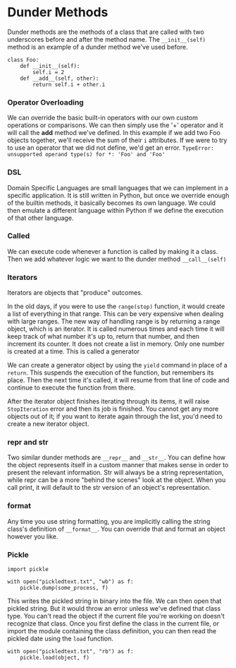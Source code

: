 # Dunder Methods

Dunder methods are the methods of a class that are called with two underscores before and after the method name. The `__init__(self)` method is an example of a dunder method we've used before.

    class Foo:
        def __init__(self):
            self.i = 2
        def __add__(self, other):
            return self.i + other.i

### Operator Overloading
We can override the basic built-in operators with our own custom operations or comparisons. We can then simply use the '+' operator and it will call the __add__ method we've defined. In this example if we add two Foo objects together, we'll receive the sum of their `i` attributes. If we were to try to use an operator that we did not define, we'd get an error. `TypeError: unsupported operand type(s) for *: 'Foo' and 'Foo'`

### DSL
Domain Specific Languages are small languages that we can implement in a specific application. It is still written in Python, but once we override enough of the builtin methods, it basically becomes its own language. We could then emulate a different language within Python if we define the execution of that other language.

### Called
We can execute code whenever a function is called by making it a class. Then we add whatever logic we want to the dunder method `__call__(self)`

### Iterators
Iterators are objects that "produce" outcomes.

In the old days, if you were to use the `range(stop)` function, it would create a list of everything in that range. This can be very expensive when dealing with large ranges. The new way of handling range is by returning a range object, which is an iterator. It is called numerous times and each time it will keep track of what number it's up to, return that number, and then increment its counter. It does not create a list in memory. Only one number is created at a time. This is called a generator

We can create a generator object by using the `yield` command in place of a `return`. This suspends the execution of the function, but remembers its place. Then the next time it's called, it will resume from that line of code and continue to execute the function from there.

After the iterator object finishes iterating through its items, it will raise `StopIteration` error and then its job is finished. You cannot get any more objects out of it; if you want to iterate again through the list, you'd need to create a new iterator object.

### repr and str
Two similar dunder methods are `__repr__` and `__str__`. You can define how the object represents itself in a custom manner that makes sense in order to present the relevant information. Str will always be a string representation, while repr can be a more "behind the scenes" look at the object. When you call print, it will default to the str version of an object's representation. 

### format
Any time you use string formatting, you are implicitly calling the string class's definition of `__format__`. You can override that and format an object however you like.


### Pickle

    import pickle

    with open("pickledtext.txt", "wb") as f:
        pickle.dump(some_process, f)

This writes the pickled string in binary into the file. We can then open that pickled string. But it would throw an error unless we've defined that class type. You can't read the object if the current file you're working on doesn't recognize that class. Once you first define the class in the current file, or import the module containing the class definition, you can then read the pickled date using the `load` function.

    with open("pickledtext.txt", "rb") as f:
        pickle.load(object, f)
